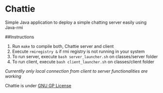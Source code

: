 Chattie
=======
Simple Java application to deploy a simple chatting server easily using Java-rmi

##Instructions
1. Run `make` to compile both, Chattie server and client
2. Execute `rmiregistry &` if rmi registry is not running in your system
2. To run server, execute `bash server_launcher.sh` on classes/server folder
3. To run client, execute `bash client_launcher.sh` on classes/client folder

_Currentlly only local connection from client to server functionalities are working_


Chattie is under [GNU GP License](https://github.com/demiurgosoft/chattie/blob/master/LICENSE)
